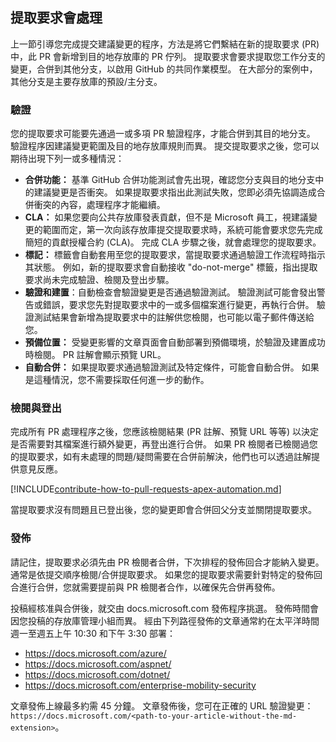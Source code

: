 ## <a name="pull-request-processing"></a>提取要求會處理

上一節引導您完成提交建議變更的程序，方法是將它們繫結在新的提取要求 (PR) 中，此 PR 會新增到目的地存放庫的 PR 佇列。 提取要求會要求提取您工作分支的變更，合併到其他分支，以啟用 GitHub 的共同作業模型。 在大部分的案例中，其他分支是主要存放庫的預設/主分支。

### <a name="validation"></a>驗證

您的提取要求可能要先通過一或多項 PR 驗證程序，才能合併到其目的地分支。 驗證程序因建議變更範圍及目的地存放庫規則而異。 提交提取要求之後，您可以期待出現下列一或多種情況：

- **合併功能：** 基準 GitHub 合併功能測試會先出現，確認您分支與目的地分支中的建議變更是否衝突。 如果提取要求指出此測試失敗，您即必須先協調造成合併衝突的內容，處理程序才能繼續。
- **CLA：** 如果您要向公共存放庫發表貢獻，但不是 Microsoft 員工，視建議變更的範圍而定，第一次向該存放庫提交提取要求時，系統可能會要求您先完成簡短的貢獻授權合約 (CLA)。 完成 CLA 步驟之後，就會處理您的提取要求。
- **標記：** 標籤會自動套用至您的提取要求，當提取要求通過驗證工作流程時指示其狀態。 例如，新的提取要求會自動接收 "do-not-merge" 標籤，指出提取要求尚未完成驗證、檢閱及登出步驟。
- **驗證和建置**：自動檢查會驗證變更是否通過驗證測試。 驗證測試可能會發出警告或錯誤，要求您先對提取要求中的一或多個檔案進行變更，再執行合併。 驗證測試結果會新增為提取要求中的註解供您檢閱，也可能以電子郵件傳送給您。
- **預備位置：** 受變更影響的文章頁面會自動部署到預備環境，於驗證及建置成功時檢閱。 PR 註解會顯示預覽 URL。
- **自動合併：** 如果提取要求通過驗證測試及特定條件，可能會自動合併。 如果是這種情況，您不需要採取任何進一步的動作。

### <a name="review-and-sign-off"></a>檢閱與登出

完成所有 PR 處理程序之後，您應該檢閱結果 (PR 註解、預覽 URL 等等) 以決定是否需要對其檔案進行額外變更，再登出進行合併。 如果 PR 檢閱者已檢閱過您的提取要求，如有未處理的問題/疑問需要在合併前解決，他們也可以透過註解提供意見反應。

[!INCLUDE[contribute-how-to-pull-requests-apex-automation.md](contribute-how-to-pull-requests-apex-automation.md)]

當提取要求沒有問題且已登出後，您的變更即會合併回父分支並關閉提取要求。

### <a name="publishing"></a>發佈

請記住，提取要求必須先由 PR 檢閱者合併，下次排程的發佈回合才能納入變更。 通常是依提交順序檢閱/合併提取要求。 如果您的提取要求需要針對特定的發佈回合進行合併，您就需要提前與 PR 檢閱者合作，以確保先合併再發佈。

投稿經核准與合併後，就交由 docs.microsoft.com 發佈程序挑選。 發佈時間會因您投稿的存放庫管理小組而異。 經由下列路徑發佈的文章通常約在太平洋時間週一至週五上午 10:30 和下午 3:30 部署：

- https://docs.microsoft.com/azure/
- https://docs.microsoft.com/aspnet/
- https://docs.microsoft.com/dotnet/
- https://docs.microsoft.com/enterprise-mobility-security

文章發佈上線最多約需 45 分鐘。 文章發佈後，您可在正確的 URL 驗證變更：`https://docs.microsoft.com/<path-to-your-article-without-the-md-extension>`。
